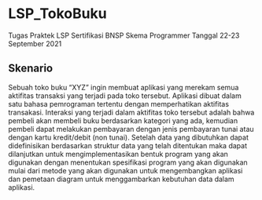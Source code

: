 # LSP_TokoBuku
Tugas Praktek LSP Sertifikasi BNSP Skema Programmer Tanggal 22-23 September 2021
## Skenario
Sebuah toko buku “XYZ” ingin membuat aplikasi yang merekam semua aktifitas transaksi yang terjadi pada toko tersebut. Aplikasi dibuat dalam satu bahasa pemrograman tertentu dengan memperhatikan aktifitas transakasi. Interaksi yang terjadi dalam aktifitas toko tersebut adalah bahwa pembeli akan membeli  buku berdasarkan kategori yang ada, kemudian pembeli dapat melakukan pembayaran dengan jenis pembayaran tunai atau dengan kartu kredit/debit (non tunai).  Setelah data yang dibutuhkan dapat didefinisikan berdasarkan struktur data yang telah ditentukan  maka dapat dilanjutkan untuk mengimplementasikan bentuk program yang akan digunakan dengan menentukan spesifikasi program yang akan digunakan mulai dari metode yang akan digunakan untuk mengembangkan aplikasi dan pemetaan diagram untuk menggambarkan kebutuhan data dalam aplikasi.
